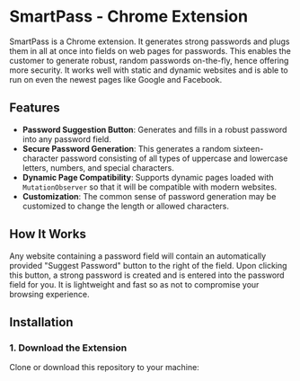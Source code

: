 # SmartPass - Chrome Extension

SmartPass is a Chrome extension. It generates strong passwords and plugs them in all at once into fields on web pages for passwords. This enables the customer to generate robust, random passwords on-the-fly, hence offering more security. It works well with static and dynamic websites and is able to run on even the newest pages like Google and Facebook.

## Features

- **Password Suggestion Button**: Generates and fills in a robust password into any password field.
- **Secure Password Generation**: This generates a random sixteen-character password consisting of all types of uppercase and lowercase letters, numbers, and special characters.
- **Dynamic Page Compatibility**: Supports dynamic pages loaded with `MutationObserver` so that it will be compatible with modern websites.
- **Customization**: The common sense of password generation may be customized to change the length or allowed characters.
 
## How It Works

Any website containing a password field will contain an automatically provided "Suggest Password" button to the right of the field. Upon clicking this button, a strong password is created and is entered into the password field for you. It is lightweight and fast so as not to compromise your browsing experience.

## Installation

### 1. Download the Extension

Clone or download this repository to your machine:
```bash git clone https://github.com/your-username/smartpass-extension.git
